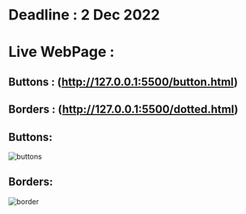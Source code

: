 # Deadline : 2 Dec 2022<br>

# Live WebPage :

## Buttons : (http://127.0.0.1:5500/button.html)
## Borders : (http://127.0.0.1:5500/dotted.html)

## Buttons:
![buttons](https://user-images.githubusercontent.com/107238065/205123260-7295b0de-f802-4165-befb-e2285ceb97d9.png)
## Borders:
![border](https://user-images.githubusercontent.com/107238065/205123514-530ed39f-273e-4b87-94e6-8893c792015a.png)
